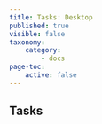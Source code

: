 ```yaml
---
title: Tasks: Desktop
published: true
visible: false
taxonomy:
    category:
        - docs
page-toc:
    active: false
---
```


## Tasks
